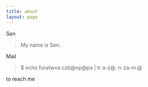 ```yaml
---
title: about
layout: page
---
```


Sen

> My name is Sen. 

Mail 

> $ echo furatwva.czb@np@pa | tr a-z@. n-za-m.@

to reach me
